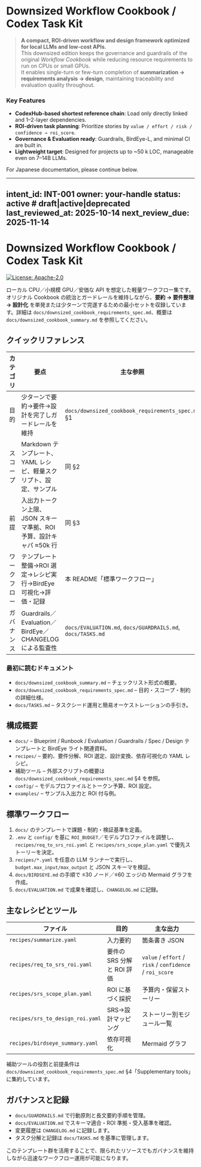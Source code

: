 # Downsized Workflow Cookbook / Codex Task Kit

> **A compact, ROI-driven workflow and design framework optimized for local LLMs and low-cost APIs.**  
> This downsized edition keeps the governance and guardrails of the original *Workflow Cookbook* while reducing resource requirements to run on CPUs or small GPUs.  
> It enables single-turn or few-turn completion of **summarization → requirements analysis → design**, maintaining traceability and evaluation quality throughout.

### Key Features
- **CodexHub-based shortest reference chain**: Load only directly linked and 1–2-layer dependencies.  
- **ROI-driven task planning**: Prioritize stories by `value / effort / risk / confidence → roi_score`.  
- **Governance & Evaluation ready**: Guardrails, BirdEye-L, and minimal CI are built in.  
- **Lightweight target**: Designed for projects up to ~50 k LOC, manageable even on 7–14B LLMs.

For Japanese documentation, please continue below.  

---
intent_id: INT-001
owner: your-handle
status: active   # draft|active|deprecated
last_reviewed_at: 2025-10-14
next_review_due: 2025-11-14
---

# Downsized Workflow Cookbook / Codex Task Kit

[![License: Apache-2.0](https://img.shields.io/badge/License-Apache_2.0-blue.svg)](LICENSE)

ローカル CPU／小規模 GPU／安価な API を想定した軽量ワークフロー集です。オリジナル Cookbook の統治とガードレールを維持しながら、**要約 → 要件整理 → 設計化** を単発または少ターンで完遂するための最小セットを収録しています。詳細は `docs/downsized_cookbook_requirements_spec.md`、概要は `docs/downsized_cookbook_summary.md` を参照してください。

## クイックリファレンス

| カテゴリ | 要点 | 主な参照 |
| --- | --- | --- |
| 目的 | 少ターンで要約→要件→設計を完了しガードレールを維持 | `docs/downsized_cookbook_requirements_spec.md` §1 |
| スコープ | Markdown テンプレート、YAML レシピ、軽量スクリプト、設定、サンプル | 同 §2 |
| 前提 | 入出力トークン上限、JSON スキーマ準拠、ROI 予算、設計キャパ ≈50k 行 | 同 §3 |
| ワークフロー | テンプレート整備→ROI 選定→レシピ実行→BirdEye 可視化→評価・記録 | 本 README「標準ワークフロー」 |
| ガバナンス | Guardrails／Evaluation／BirdEye／CHANGELOG による監査性 | `docs/EVALUATION.md`, `docs/GUARDRAILS.md`, `docs/TASKS.md` |

### 最初に読むドキュメント

- `docs/downsized_cookbook_summary.md` – チェックリスト形式の概要。
- `docs/downsized_cookbook_requirements_spec.md` – 目的・スコープ・制約の詳細仕様。
- `docs/TASKS.md` – タスクシード運用と簡易オーケストレーションの手引き。

## 構成概要

- `docs/` – Blueprint / Runbook / Evaluation / Guardrails / Spec / Design テンプレートと BirdEye ライト関連資料。
- `recipes/` – 要約、要件分解、ROI 選定、設計変換、依存可視化の YAML レシピ。
- 補助ツール – 外部スクリプトの概要は `docs/downsized_cookbook_requirements_spec.md` §4 を参照。
- `config/` – モデルプロファイルとトークン予算、ROI 設定。
- `examples/` – サンプル入出力と ROI 付与例。

## 標準ワークフロー

1. `docs/` のテンプレートで課題・制約・検証基準を定義。
2. `.env` と `config/` を基に `ROI_BUDGET`／モデルプロファイルを調整し、`recipes/req_to_srs_roi.yaml` と `recipes/srs_scope_plan.yaml` で優先ストーリーを決定。
3. `recipes/*.yaml` を任意の LLM ランナーで実行し、`budget.max_input/max_output` と JSON スキーマを検証。
4. `docs/BIRDSEYE.md` の手順で ≤30 ノード／≤60 エッジの Mermaid グラフを作成。
5. `docs/EVALUATION.md` で成果を確認し、`CHANGELOG.md` に記録。

## 主なレシピとツール

| ファイル | 目的 | 主な出力 |
| --- | --- | --- |
| `recipes/summarize.yaml` | 入力要約 | 箇条書き JSON |
| `recipes/req_to_srs_roi.yaml` | 要件の SRS 分解と ROI 評価 | `value` / `effort` / `risk` / `confidence` / `roi_score` |
| `recipes/srs_scope_plan.yaml` | ROI に基づく採択 | 予算内・保留ストーリー |
| `recipes/srs_to_design_roi.yaml` | SRS→設計マッピング | ストーリー別モジュール一覧 |
| `recipes/birdseye_summary.yaml` | 依存可視化 | Mermaid グラフ |

補助ツールの役割と前提条件は `docs/downsized_cookbook_requirements_spec.md` §4「Supplementary tools」に集約しています。

## ガバナンスと記録

- `docs/GUARDRAILS.md` で行動原則と長文要約手順を管理。
- `docs/EVALUATION.md` でスキーマ適合・ROI 準拠・受入基準を確認。
- 変更履歴は `CHANGELOG.md` に記録します。
- タスク分解と記録は `docs/TASKS.md` を基準に管理します。

このテンプレート群を活用することで、限られたリソースでもガバナンスを維持しながら迅速なワークフロー運用が可能になります。
